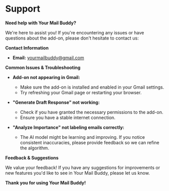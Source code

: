 Support
=======

**Need help with Your Mail Buddy?**

We're here to assist you! If you're encountering any issues or have questions about the add-on, please don't hesitate to contact us:

**Contact Information**

*   **Email:** yourmailbuddy@gmail.com

**Common Issues & Troubleshooting**

*   **Add-on not appearing in Gmail:** 
    *   Make sure the add-on is installed and enabled in your Gmail settings.
    *   Try refreshing your Gmail page or restarting your browser.

*   **"Generate Draft Response" not working:**
    *   Check if you have granted the necessary permissions to the add-on.
    *   Ensure you have a stable internet connection.

*   **"Analyze Importance" not labeling emails correctly:** 
    *   The AI model might be learning and improving. If you notice consistent inaccuracies, please provide feedback so we can refine the algorithm.

**Feedback & Suggestions**

We value your feedback! If you have any suggestions for improvements or new features you'd like to see in Your Mail Buddy, please let us know. 

**Thank you for using Your Mail Buddy!**